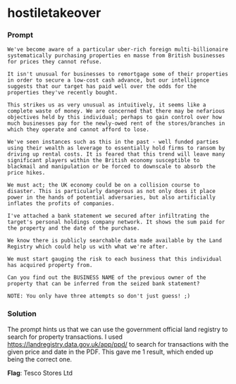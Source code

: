 # hostiletakeover

### Prompt
```
We've become aware of a particular uber-rich foreign multi-billionaire systematically purchasing properties en masse from British businesses for prices they cannot refuse.

It isn't unusual for businesses to remortgage some of their properties in order to secure a low-cost cash advance, but our intelligence suggests that our target has paid well over the odds for the properties they've recently bought.

This strikes us as very unusual as intuitively, it seems like a complete waste of money. We are concerned that there may be nefarious objectives held by this individual; perhaps to gain control over how much businesses pay for the newly-owed rent of the stores/branches in which they operate and cannot afford to lose.

We've seen instances such as this in the past - well funded parties using their wealth as leverage to essentially hold firms to ransom by driving up rental costs. It is feared that this trend will leave many significant players within the British economy susceptible to blackmail and manipulation or be forced to downscale to absorb the price hikes.

We must act; the UK economy could be on a collision course to disaster. This is particularly dangerous as not only does it place power in the hands of potential adversaries, but also artificially inflates the profits of companies.

I've attached a bank statement we secured after infiltrating the target's personal holdings company network. It shows the sum paid for the property and the date of the purchase.

We know there is publicly searchable data made available by the Land Registry which could help us with what we're after.

We must start gauging the risk to each business that this individual has acquired property from.

Can you find out the BUSINESS NAME of the previous owner of the property that can be inferred from the seized bank statement?

NOTE: You only have three attempts so don't just guess! ;)
```

### Solution
The prompt hints us that we can use the government official land registry to search for property transactions.
I used https://landregistry.data.gov.uk/app/ppd/ to search for transactions with the given price and date in the PDF.
This gave me 1 result, which ended up being the correct one.

**Flag**: Tesco Stores Ltd
